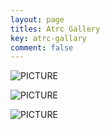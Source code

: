 ```yaml
---
layout: page
titles: Atrc Gallery
key: atrc-gallary
comment: false
---
```


![PICTURE]({{site.url}}/postpics/atrc-gallery/1.png)

![PICTURE]({{site.url}}/postpics/atrc-gallery/2.png)

![PICTURE]({{site.url}}/postpics/atrc-gallery/3.png)
